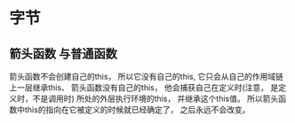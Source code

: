 # 字节

## 箭头函数 与普通函数

箭头函数不会创建自己的this， 所以它没有自己的this, 它只会从自己的作用域链上一层继承this、
箭头函数没有自己的this， 他会捕获自己在定义时(注意， 是定义时，不是调用时) 所处的外层执行环境的this， 并继承这个this值。 所以箭头函数中this的指向在它被定义的时候就已经确定了， 之后永远不会改变。


## 